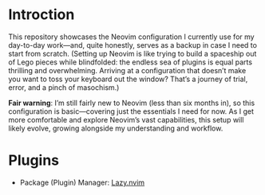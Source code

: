 # Introction

This repository showcases the Neovim configuration I currently use for my day-to-day work—and, quite honestly, serves as a backup in case I need to start from scratch.
(Setting up Neovim is like trying to build a spaceship out of Lego pieces while blindfolded: the endless sea of plugins is equal parts thrilling and overwhelming. Arriving at a configuration that doesn’t make you want to toss your keyboard out the window? That’s a journey of trial, error, and a pinch of masochism.)

**Fair warning**: I’m still fairly new to Neovim (less than six months in), so this configuration is basic—covering just the essentials I need for now. As I get more comfortable and explore Neovim’s vast capabilities, this setup will likely evolve, growing alongside my understanding and workflow.


# Plugins

- Package (Plugin) Manager: [Lazy.nvim](https://www.lazyvim.org/)
